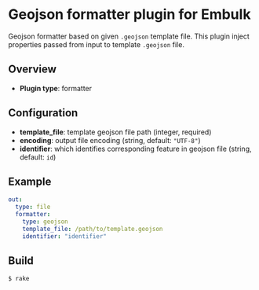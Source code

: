 # Geojson formatter plugin for Embulk

Geojson formatter based on given `.geojson` template file.
This plugin inject properties passed from input to template `.geojson` file.

## Overview

* **Plugin type**: formatter

## Configuration

- **template_file**: template geojson file path (integer, required)
- **encoding**: output file encoding (string, default: `"UTF-8"`)
- **identifier**: which identifies corresponding feature in geojson file (string, default: `id`)

## Example

```yaml
out:
  type: file
  formatter:
    type: geojson
    template_file: /path/to/template.geojson
    identifier: "identifier"
```

## Build

```
$ rake
```

